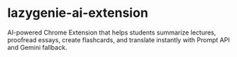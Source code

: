 # lazygenie-ai-extension
AI-powered Chrome Extension that helps students summarize lectures, proofread essays, create flashcards, and translate instantly  with Prompt API and Gemini fallback.
